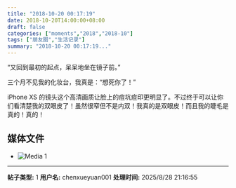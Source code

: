 ```yaml
---
title: "2018-10-20 00:17:19"
date: 2018-10-20T14:00:00+08:00
draft: false
categories: ["moments","2018","2018-10"]
tags: ["朋友圈","生活记录"]
summary: "2018-10-20 00:17:19..."
---
```


“又回到最初的起点，呆呆地坐在镜子前。”

三个月不见我的化妆台，我真是：“想死你了！”

iPhone XS 的镜头这个高清画质让脸上的痘坑痘印更明显了。不过终于可以让你们看清楚我的双眼皮了！虽然很窄但不是内双！我真的是双眼皮！而且我的睫毛是真的！真的！

## 媒体文件

- ![Media 1](/Moments/photos/2018-10-20/201810200017190.jpg)

---

**帖子类型:** 1
**用户名:** chenxueyuan001
**处理时间:** 2025/8/28 21:16:55